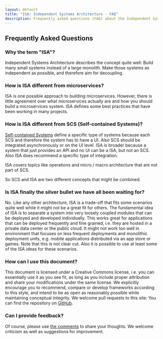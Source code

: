 ```yaml
---
layout: default
title: "ISA: Independent Systems Architecture - FAQ"
description: Frequently asked questions (FAQ) about the Independent Systems Architecture (ISA)
---
```


Frequently Asked Questions
---

### Why the term "ISA"?

Independent Systems Architecture describes the concept quite well:
Build many small systems instead of a large monolith. Make those
systems as independent as possible, and therefore aim for decoupling.

### How is ISA different from microservices?

ISA is one possible approach to building microservices. However, there is little
agreement over what microservices actually are and how you should
build a microservices system. ISA defines some best practices that
have been working in many projects.

### How is ISA different from SCS (Self-contained Systems)?

[Self-contained Systems](http://scs-architecture-org) define a
specific type of systems because each SCS and therefore the system has
to have a UI. Also SCS should be integrated asynchronously or on the
UI level. ISA is broader because a system that just provides an API
and no UI can be a ISA, but not an SCS. Also ISA does recommend a specific
type of integration.

ISA covers topics like operations and micro / macro architecture that
are not part of SCS.

So SCS and ISA are two different concepts that might be combined.

### Is ISA finally the silver bullet we have all been waiting for?

No. Like any other architecture, ISA is a trade-off that fits some
scenarios quite well while it might not be a great fit for others.
The fundamental idea of ISA is to separate a system into
very loosely coupled modules that can be deployed and developed
individually. This works great for applications that can be deployed
frequently and fine grained, i.e. they are hosted in a private data
center or the public cloud. It might not work too well in environment
that focuses on less frequent deployments and monolithic deployment
units, e.g. mobile applications distributed via an app store or
games. Note that this is not clear cut. Also it is possible to use at
least some of the ISA ideas for these scenarios.

### How can I use this document?

This document is licensed under a Creative Commons license,
i.e. you can essentially use it as you see fit, as long as you
include proper attribution and share your modifications under
the same license. We explicitly encourage you to recommend,
compare or develop frameworks according to this style, and
intend to be as open as reasonably possible while maintaining
conceptual integrity. We welcome pull requests to this site: You
can find the repository on [GitHub](https://github.com/innoq/ISA).

### Can I provide feedback?

Of course, please use [the comments](discussion.html) to
share your thoughts. We welcome criticism as well as suggestions for
improvement.
